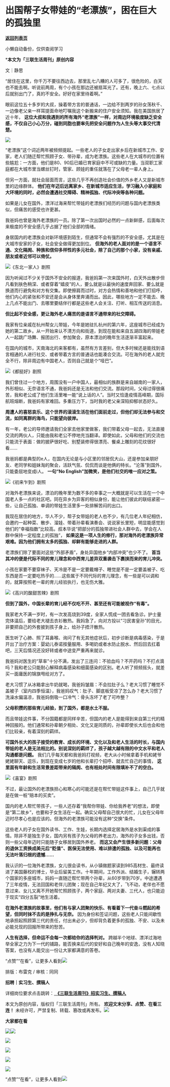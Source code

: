 # 出国帮子女带娃的“老漂族”，困在巨大的孤独里

[**返回列表页**](/gzh/三联生活周刊)

小懒自动备份，仅供查阅学习

***本文为「三联生活周刊」原创内容**

文｜静思

“居住在这里，你千万不要往西边去，那里乱七八糟的人可多了，很危险的，白天也不能去啊。听说前两周，有个小孩在那边还被扇耳光了。还有，晚上六、七点以后就别出门了，真的不安全。好好在家里待着啊。”

眼前这位五十多岁的大叔，操着带方言的普通话，一边给不到两岁的孙女荡秋千、一边像老父亲一样耳提面命地叮嘱我这个新搬来的住户安全须知。我在美国旅居了近十年，
**这位大叔和我遇到的所有海外“老漂族”一样，对周边环境极度缺乏安全感，不仅自己小心万分，碰到同胞也要率先把安全问题作为人生头等大事交代清楚。**

![](https://mmbiz.qpic.cn/mmbiz_png/VkpaUkchBmVgiaVUYicOYsPQA7o0uOMAsZGdlWTo9sVNED1yjVNr7dC4ume1fS1IVdqbbd7cUFZg7ASmaV8XVMkA/640?wx_fmt=png&from;=appmsg)

“老漂族”这个词近两年被频频提起。一些老人的子女走出家乡后在新城市工作、安家，老人们随迁帮忙照顾子女、带孙辈，成为老漂族。这些老人在大城市的位置有些尴尬：一方面，他们是80、90后已婚已育家庭中不可或缺的力量。当双职工家庭都在大城市里当螺丝钉时，管家、顾娃的重任就落在了父母老一辈人身上。

但另一方面，就社会层面而言，这些几乎不再创造社会价值的外乡老人又是新城市里的边缘群体。
**他们在年迈后远离家乡、在新城市适应生活，学习融入小家庭和大环境的同时，必然会遭遇社交障碍、精神孤独、代际冲突等各种问题。**

如果是儿女在国外，漂洋过海来帮忙带娃的老漂族们经历的问题与国内老漂族类似，但痛苦的感受也许更甚。

我爸妈也曾是海外老漂族的一员。除了第一次出国时必然的一点新鲜感，后面每次来极度的不安全感几乎占据了他们全部的情绪。

身居国内的老漂族会对新环境感到陌生，但通常不会有强烈的不安全感，尤其是在大城市安家的子女，社会安全做得更加到位。
**但海外的老人面对的是一个语言不通、文化隔阂、种族和信仰多样性的多元社会，除了自己的那个小家，没有亲戚、朋友或者近邻可以倚仗。**

![](https://mmbiz.qpic.cn/mmbiz_png/VkpaUkchBmVgiaVUYicOYsPQA7o0uOMAsZlmXrJAu45iadyJfRFs76CvqicxvjBveEoLMtVVGDAaUCGyXRxGvcfvEA/640?wx_fmt=png&from;=appmsg)《东北一家人》剧照

因为听闻过不少关于国外不安全的报道，我爸妈第一次来国外时，白天外出散步但凡看到肤色稍深、或者穿着“嬉皮”的人，要么就是以最快的速度奔回家、要么就是换道而行避免和对方有交集。即使擦肩而过时，对方会热情和善地和他们打招呼，他们内心的紧张和不安还是会从身体里奔涌而出。因此，哪些地方一定不能去、晚上几点不能出门、去哪里要结伴行都是这些老人会关注、打听、相互传送的消息。

 **但比起不安全感，更让海外老人痛苦的是语言不通带来的社交障碍。**

我家有位亲戚在杭州帮女儿带娃，今年是她驻扎杭州的第六年，这座城市已经成为她的第二故乡。从一开始来认不清方向和街道，到现在能和来自五湖四海的带娃老人一起跳广场舞、报团出行、参加聚会，原本漂泊的晚年生活逐渐丰富起来。

在国内的城市，天南海北的来客都有，虽然有方言差别，但大多时候还是能找到语言相通的人进行社交、或者带着方言的普通话也能凑合交流。可在海外的老人就完全不行，除非周边有中国老人，否则自己就是个“哑巴”。

![](https://mmbiz.qpic.cn/mmbiz_png/VkpaUkchBmVgiaVUYicOYsPQA7o0uOMAsZWDfrxmvs9x6mqOSMVicfwX4HLas2fR0zbeicWeGSEzBOK2dtB0Z6b4AQ/640?wx_fmt=png&from;=appmsg)《都挺好》剧照

我们曾住过一个地方，周围没有一户中国人，最相似的族群是来自越南的一家人，外形相似、无奈语言不通，我爸妈还是无法和他们交流。那段时间，父母过得很痛苦，我和老公成了他们生活里唯一能“说上话的人”。当时又恰逢疫情高峰期，国际航班熔断，我爸妈有家难回。多重压力下，当时我的老父亲深陷抑郁状态好久。

 **周遭人的喜怒哀乐、这个世界的滚滚生活在他们面前走过，但他们却无法参与和交流，如同离群的海鸟，只能望向彼岸。**

有一年，老公的导师邀请我们全家去他家里做客，我们带着父母一起去，无法直接交流的两伙人，只能由我和老公不停地充当翻译。即使如此，父母和他们的交流也只能流于表面：做的披萨很好吃、别墅装修得很漂亮、餐桌上雕刻的花纹很好看……

我爸妈都是典型的e人，在国内无论是与小区里的邻居侃大山，还是参加亲朋好友、老同学和姐妹淘的聚会，活跃气氛、侃侃而谈是他俩的特长。“沦落”到国外，只能委屈地变成i人。
**一句“No English”加微笑，是他们社交的唯一应对之策。**

![](https://mmbiz.qpic.cn/mmbiz_png/VkpaUkchBmVgiaVUYicOYsPQA7o0uOMAsZ3A2Wt8tAMtoiaA8BhiajcMVQTGO7oYX9r7vytZL65OkSSxcb9RHibgVgA/640?wx_fmt=png&from;=appmsg)《初来乍到》剧照

对海外老漂族来说，漂泊的晚年里为数不多的幸事之一大概就是可以生活在一个中国老人多一点的社区吧。同在异乡为异客的相似身份，能让他们彼此的联结紧密一些，让自己孤独、单调的带娃生活里多一处排解苦闷的出口。

我现在居住的地方，华人不少，帮子女带娃的老人也不少，有几位老人年纪相仿，会邀约一起种菜、散步、溜娃、带着孙辈看演奏会、说说家长里短，明显能感觉到他们的“幸福指数”比较高。叔本华说“把部分的孤独带进社会人群中去，学会在人群中保持一定程度上的孤独”，
**如果这是一项人生的修行，那对海外的老漂族异常艰难。因为他们拥有太多的孤独、却鲜有能够走进的人群。**

老漂族们除了要面对这些“外部矛盾”，身处异国他乡“内部冲突”也少不了。 **首当其冲的便是代际不同的育儿理念和中西育儿差异双重袭击下裹挟而来的育儿冲突。**

小孩在家要不要穿袜子、天冷是不是一定要戴帽子、睡觉是不是一定要盖被子、吃东西是否一定要吃热乎的……这些属于不同代际的育儿理念，有一些是可以调和的，就算按照老一辈的育儿经验执行，也无伤大雅。

![](https://mmbiz.qpic.cn/mmbiz_png/VkpaUkchBmVgiaVUYicOYsPQA7o0uOMAsZFRdVcUicu4a50sfUiaZ7znuGomtgUc6RlvNsCPz772cwsIyFEMgzM6NQ/640?wx_fmt=png&from;=appmsg)《高兴的酸甜苦辣》剧照

 **但到了国外，中国长辈的育儿经不仅吃不开、甚至还有可能被视作“有毒”。**

我家老大不满一岁时，有一次发高烧到39度，全家人慌成一团去看急诊。护士量完体温后，要给老大褪去衣衫散热。我妈急了，向对方投以“刁民害皇孙”的目光，非要把自己的外套披到孩子身上，给孙子捂汗散热。

医生听了心肺、照了耳鼻喉、询问了有无其他症状后，初步诊断是病毒感染，于是开出了治疗方案：婴幼儿泰诺按量服用、多喝奶或者水防止脱水、然后回去扛着吧，三天后情况还没好转或者中途变严重再来就诊。

我爸妈对医生的“草率”十分不满，发出了三连问：不验血吗？不开药吗？不打点滴吗？我和老公只能耐心解释病毒感染和细菌感染的区别。老人听了频频摇头，就差买一面庸医的锦旗甩给对方了。

老大习惯了从冰箱拿出牛奶就喝，我爸妈皱眉：不会拉肚子么？老大习惯了睡觉不盖被子（室内四季恒温），我爸妈叹气：肚子、脚底板受凉了怎么办？老大习惯了洗澡水偏温凉，我爸妈倒吸一口冷气：骨头冻坏了老了可咋整？

 **父母积攒的那些育儿经验，到了国外，都是水土不服。**

而且带娃这件事，不分国籍都是同样辛苦，但国内的老人是能得到来自第三代的精神回报的。他们通常和孙辈朝夕相处、文化又是同质的，孙辈即使长大后也会和他们比较亲，有着深刻的羁绊。

**可国外长大的孩子接受的教育、成长的环境、文化以及和老人生活的时长，与国内带娃的老人是无法相比的。别说深刻的羁绊了，孩子越大越有限的中文水平和老人沟通都是问题。**
我们几乎每天都和我爸妈打视频，老大从小时候拿着手机和姥爷姥姥聊天、逗乐，到现在变成七岁的他和长辈打个招呼、就去忙自己的事情，
**这里面有年龄和生活背景差距带来的隔阂、也有相处时间有限填补不了的空白。**

![](https://mmbiz.qpic.cn/mmbiz_jpg/VkpaUkchBmVgiaVUYicOYsPQA7o0uOMAsZVp5zibswxcqicsOf8pMl1wgsMeTUFqibQpRgibBcLoJhNIwoC6BmGiarq4Q/640?wx_fmt=jpeg&from;=appmsg)《喜宴》剧照

不过，最让国外的老漂族担心和寒心的可能还是在帮忙带娃这件事上，自己几乎就是在做一桩“赔本的买卖”。

国内的老人帮忙带孩子，一些人还存着“我帮你带娃、你给我养老”的想法，即使是“第二故乡”，也要和子女生活在一起。确实父母帮自己很大的忙，儿女在父母年迈时尽孝心也是应该的。但海外的老漂族可能没有这种“交换”条件。

这些老人的子女在国外读书、工作、生娃，长期内选择定居海外是水到渠成的事情。除非不是独生子女，国内另有孩子为父母的养老出力，海外的子女多出钱，否则一些父母年迈时只能随子女移居到国外养老。
**而这又会产生很多新问题：父母的退休工资换成美元后“贬值”、医保无法使用、难以排遣的孤独、以及可能再也无法叶落归根的遗憾……**

我认识的一位海外老漂族，女儿很会读书，从小镇做题家读到985高材生、最终读进了美国藤校的博士，毕业后留美工作。十年期间，工作外派、结婚生子，辗转两个国家的多座城市，妈妈一直随迁帮忙带两个孙辈，从60岁带到70岁。中途遭遇了三年疫情，无法回国和老伴儿团聚；现在自己年纪又大了，飞不动，老伴也不愿意过来、女儿又离不开她帮忙照顾孩子，两个家庭、两对夫妻、三代人，也只能迫于现实“四分五裂”地生活着。

 **在海外老漂族的故事里，他们有与家人团聚的快乐、有看着下一代奋斗燃起的希望，但同时抹不去的是挣扎与无奈。**
因为身份和签证问题，这些老人只能间歇性地承担起照顾第三代的责任，付出未必少，但却背负着更多的孤独、不安、以及未必能兑现的回报所带来的愁苦。

 **人生有选择，但命运不会每一次都给你的选择判对。**
跨越半个地球、漂洋过海地举全家之力为下一代的铺路，能否换来后代的安好和自己晚年的安逸，没有人知晓答案，也没有人能交出一份让大家都满意的答卷。

“点赞”“在看”，让更多人看到![](https://mmbiz.qpic.cn/mmbiz_gif/c2Sib3Mp7pON9hkSZwdTibRHNZSMPyiapUCHJwlyoZVBC3SfmPmF0VKjkm3NiaToQloHFJ6icyicqZnqgXp6pSQJt5gg/640?wx_fmt=gif&from;=appmsg&wxfrom;=5&wx;_lazy=1&tp;=wxpic)  
  
  
  
  
  

排版：布雷克 / 审核：同同

  
 **招聘｜实习生、撰稿人**  

详细岗位要求点击跳转：[
**《三联生活周刊》招实习生、撰稿人**](http://mp.weixin.qq.com/s?__biz=MTc5MTU3NTYyMQ==&mid=2651136871&idx=3&sn=f1c0777fe9d31881e5dfca68ebc2937f&chksm=5907324d6e70bb5b3546dfe1c7b31b5fe05664bebbf36356ba9a1a352e0678444cad62875ad4&scene=21#wechat_redirect)

本文为原创内容，版权归「三联生活周刊」所有。 **欢迎文末分享、点赞、在看三连！**
未经许可，严禁复制、转载、篡改或再发布。![](https://mmbiz.qpic.cn/sz_mmbiz_png/Gg7Qtoh7Aic9ZTmAdCc80b4nD7xicgPt863QWU7oNswDx19XrjfTtSl8QwatY2EEZGuNd1WRRiapDZjcDhTnNYmBg/640?wx_fmt=other&wxfrom;=5&wx;_lazy=1&wx;_co=1&retryload;=1&tp;=webp)

 **大家都在看**

  

[![](https://mmbiz.qpic.cn/mmbiz_png/c2Sib3Mp7pOPfxJcUgwZXZn9mE2oKohashxT3ULhibboKkvP2FYxREsGalSVQttguEK8DDHf9EEw5Dmc9VnWLCmA/640?wx_fmt=png&from;=appmsg)](http://mp.weixin.qq.com/s?__biz=MTc5MTU3NTYyMQ==&mid=2651369439&idx=2&sn=fae96915146fc0a0d673697a1a650b86&chksm=590abef56e7d37e3fca08d86b831642e72b2f726f2c065c1dd2634452638df83d74a496a5cf2&scene=21#wechat_redirect)[![](https://mmbiz.qpic.cn/mmbiz_jpg/c2Sib3Mp7pOPsibCm70QXdSW6w1xWuvBvRNcq2OK9RwfhRwzDL1UJ72cuDfPHyqQdU28pekxBib0peXFiaSKKKOskQ/640?wx_fmt=jpeg&from;=appmsg&wxfrom;=5&wx;_lazy=1&wx;_co=1&tp;=wxpic)](http://mp.weixin.qq.com/s?__biz=MTc5MTU3NTYyMQ==&mid=2651366286&idx=1&sn=5dc1dfadb078daf5163ce99c06934a74&chksm=590ab2a46e7d3bb2410ffe27d0cd8ccd84922b44c4391965067c90ae129938db6c24a5a23848&scene=21#wechat_redirect)  

[![](https://mmbiz.qpic.cn/mmbiz_jpg/c2Sib3Mp7pOPfxJcUgwZXZn9mE2oKohasI4n9qA0WWrhRib53nCKqEJq7XZibBxEVVjmKd4KibTyLeRuISUwf2I09Q/640?wx_fmt=jpeg)](http://mp.weixin.qq.com/s?__biz=MTc5MTU3NTYyMQ==&mid=2651368141&idx=2&sn=3f6f7ada3415cc75517c2f8213aa7ef3&chksm=590abbe76e7d32f14e0863479fe52707a24f1627fa7dd0434c2e5194c6e6acb97b6dc29622bc&scene=21#wechat_redirect)

  
![](https://mmbiz.qpic.cn/sz_mmbiz_png/Gg7Qtoh7Aic9ZTmAdCc80b4nD7xicgPt86k1kgpU51hWCHjV92ryhVW35PLCvLhxLw9XDhXjgeDyZhHSx5EbRcfg/640?wx_fmt=other&wxfrom;=5&wx;_lazy=1&wx;_co=1&retryload;=1&tp;=webp)  

[![](https://mmbiz.qpic.cn/mmbiz_jpg/c2Sib3Mp7pOPmcR8K9SFPg0JhMVeP47KM6ic1GqXmR72Rkj44rLHumZZ0OThUjCWHuNKicjyvLWqJBUOiaJic1OcdTQ/640?wx_fmt=jpeg&from;=appmsg&tp;=wxpic&wxfrom;=5&wx;_lazy=1&wx;_co=1)]()

[![](https://mmbiz.qpic.cn/mmbiz_jpg/c2Sib3Mp7pOPRRic6R8dvynVQIgxSP5Y1PMRSGibdkjX8eia7nOBAGicP9lNQAIGDOMiciaDCKsNXYr13Owv2CbpP4H3w/640?wx_fmt=jpeg&wxfrom;=5&wx;_lazy=1&wx;_co=1&tp;=wxpic)]()

  
  
“点赞”“在看”，让更多人看到![](https://mmbiz.qpic.cn/mmbiz_gif/c2Sib3Mp7pON9hkSZwdTibRHNZSMPyiapUCHJwlyoZVBC3SfmPmF0VKjkm3NiaToQloHFJ6icyicqZnqgXp6pSQJt5gg/640?wx_fmt=gif&from;=appmsg&wxfrom;=5&wx;_lazy=1&tp;=wxpic)

